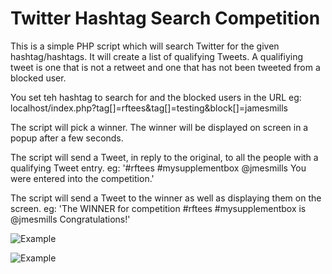 # Twitter Hashtag Search Competition

This is a simple PHP script which will search Twitter for the given hashtag/hashtags. It will create a list of qualifying Tweets. A qualifiying
tweet is one that is not a retweet and one that has not been tweeted from a blocked user.

You set teh hashtag to search for and the blocked users in the URL
eg: localhost/index.php?tag[]=rftees&tag[]=testing&block[]=jamesmills

The script will pick a winner. The winner will be displayed on screen in a popup after a few seconds.

The script will send a Tweet, in reply to the original, to all the people with a qualifying Tweet entry.
eg: '#rftees #mysupplementbox @jmesmills You were entered into the competition.'

The script will send a Tweet to the winner as well as displaying them on the screen.
eg: 'The WINNER for competition #rftees #mysupplementbox is @jmesmills Congratulations!'

![Example](https://github.com/Refresh-Teesside/Hashtag-Search/blob/master/assets/examples/hashtag_one.png?raw=true)

![Example](https://github.com/Refresh-Teesside/Hashtag-Search/blob/master/assets/examples/hashtag_two.png?raw=true)
